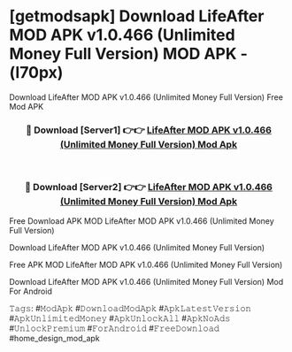 # [getmodsapk] Download LifeAfter MOD APK v1.0.466 (Unlimited Money Full Version) MOD APK - (l70px)
Download LifeAfter MOD APK v1.0.466 (Unlimited Money Full Version) Free Mod APK

<div align="center">
<h3>🔴 Download [Server1] 👉👉 <a href="https://apk-comot.site?title=LifeAfter_MOD_APK_v1.0.466_(Unlimited_Money_Full_Version)">LifeAfter MOD APK v1.0.466 (Unlimited Money Full Version) Mod Apk</a></h3><br>

<h3>🔴 Download [Server2] 👉👉 <a href="https://apk-comot.site?title=LifeAfter_MOD_APK_v1.0.466_(Unlimited_Money_Full_Version)">LifeAfter MOD APK v1.0.466 (Unlimited Money Full Version) Mod Apk</a></h3>
</div>


Free Download APK MOD LifeAfter MOD APK v1.0.466 (Unlimited Money Full Version)

Download LifeAfter MOD APK v1.0.466 (Unlimited Money Full Version) 

Free APK MOD LifeAfter MOD APK v1.0.466 (Unlimited Money Full Version) 

Download LifeAfter MOD APK v1.0.466 (Unlimited Money Full Version) Mod For Android

𝚃𝚊𝚐𝚜: #𝙼𝚘𝚍𝙰𝚙𝚔 #𝙳𝚘𝚠𝚗𝚕𝚘𝚊𝚍𝙼𝚘𝚍𝙰𝚙𝚔 #𝙰𝚙𝚔𝙻𝚊𝚝𝚎𝚜𝚝𝚅𝚎𝚛𝚜𝚒𝚘𝚗 #𝙰𝚙𝚔𝚄𝚗𝚕𝚒𝚖𝚒𝚝𝚎𝚍𝙼𝚘𝚗𝚎𝚢 #𝙰𝚙𝚔𝚄𝚗𝚕𝚘𝚌𝚔𝙰𝚕𝚕 #𝙰𝚙𝚔𝙽𝚘𝙰𝚍𝚜 #𝚄𝚗𝚕𝚘𝚌𝚔𝙿𝚛𝚎𝚖𝚒𝚞𝚖 #𝙵𝚘𝚛𝙰𝚗𝚍𝚛𝚘𝚒𝚍 #𝙵𝚛𝚎𝚎𝙳𝚘𝚠𝚗𝚕𝚘𝚊𝚍 #home_design_mod_apk